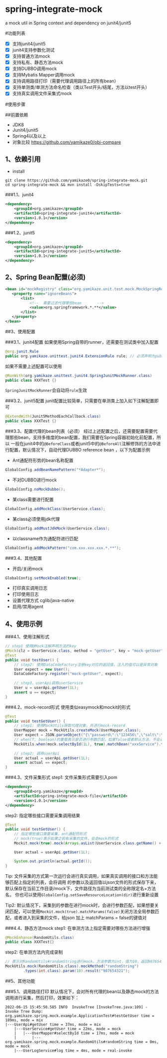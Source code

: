 # spring-integrate-mock
a mock util in Spring context and dependency on junit4/junit5

#功能列表
- [X] 支持junit4/junit5
- [X] junit4支持参数化测试
- [X] 支持普通方法mock
- [X] 支持私有、静态方法mock
- [X] 支持DUBBO调用mock
- [X] 支持Mybatis Mapper调用mock
- [X] 支持调用路径打印（需要代理调用路径上的所有bean）
- [X] 支持单测类/单测方法命名检查（类以Test开头/结尾，方法以test开头）
- [X] 支持真实调用文件采集式mock

#使用步骤

##前置依赖
* JDK8
* Junit4/junit5
* Spring4以及以上
* 对象比较 https://github.com/yamikaze0/obj-compare

## 1、依赖引用
* install
```text
git clone https://github.com/yamikaze0/spring-integrate-mock.git
cd spring-integrate-mock && mvn install -DskipTests=true
```

###1.1、junit4
```xml
<dependency>
    <groupId>org.yamikaze</groupId>
    <artifactId>spring-integrate-junit4</artifactId>
    <version>1.0.1</version>
</dependency>
```

###1.2、junit5
```xml
<dependency>
    <groupId>org.yamikaze</groupId>
    <artifactId>spring-integrate-junit5</artifactId>
    <version>1.0.1</version>
</dependency>
```

## 2、Spring Bean配置(必须)
```xml
<bean id="mockRegistry" class="org.yamikaze.unit.test.mock.MockSpringRegistry">
   <property name="ignoreBeans">
       <list>
           <!--  需要过滤代理哪些bean       -->
           <value>org.springframework.*.**</value>
       </list>
   </property>
</bean>
```

##3、使用配置

###3.1、junit4配置
如果使用Spring自带的runner，还需要在测试类中加入配置
```java
@org.junit.Rule
public org.yamikaze.unittest.junit4.ExtensionRule rule; // 必须声明为public
```

如果不需要上述配置可以使用
```java
@RunWith(org.yamikaze.unittest.junit4.SpringJunitMockRunner.class)
public class XXXTest {}
```
`SpringJunitMockRunner`会自动将`rule`生效

###3.2、junit5配置
junit配置比较简单，只需要在单测类上加入如下注解配置即可
```java
@ExtendWith(Junit5MethodEachCallback.class)
public class XXXTest {}
```

###3.3、配置代理的bean列表（必须）
经过上述配置之后，还需要配置需要代理那些bean，支持多维度的bean配置，我们需要在Spring容器初始化前配置，所以
一般在junit4中的`@BeforeClass`或者junit5中的`@BeforeAll`注解修饰的方法中进行配置，默认情况下，自动代理DUBBO reference bean
，以下为配置示例

* Ant通配符形势的bean名称配置
```java
GlobalConfig.addBeanNamePattern("*Adapter*");
```
* 不对DUBBO进行mock
```java
GlobalConfig.noMockDubbo();
```
* 某class需要进行配置
```java
GlobalConfig.addMockClass(UserService.class);
```

* 某class必须使用jdk代理
```java
GlobalConfig.addMustJdkMock(UserService.class);
```

* 以classname作为通配符进行匹配
```java
GlobalConfig.addMockPattern("com.xxx.xxx.xxx.*.**");
```

###3.4、其他配置

* 开启/关闭mock
```java
GlobalConfig.setMockEnabled(true);
```

* 打印真实调用日志
* 打印使用日志
* 设置代理方式 cglib/java-native
* 启用/禁用agent


## 4、使用示例
###4.1、使用注解形式

```java
// step1 使用@Mock注解声明方法的key
@Mock(clz = UserService.class, method = "getUser", key = "mock-getUser")
@Test
public void testUser() {
    // step2: 使用DataCodeFactory注册key对应的返回值，注入的值可以是异常对象
    User expect = new User();    
    DataCodeFactory.register("mock-getUser", expect);
    
    // step3、userApi调用userService
    User u = userApi.getUser(1L);
    assert u == expect;
}
```

###4.2、mock-record形式
使用类似easymock和mockit的形式
```java
@Test
public void testGetUser() {
    // step1: 使用MockUtils获取代理对象，并进行mock-record
    UserMapper mock = MockUtils.createMock(UserMapper.class);
    User expect = JSON.parseObject("{\"password\":\"123456\",\"salt\":\"hel\",\"phone\":\"13467830023\",\"id\":1,\"username\":\"4088586803\"}\n", User.class);
    // when(T, boolean)的重载表示是否进行参数匹配，如果false或者默认方法，不会进行参数匹配
    MockUtils.when(mock.selectById(1L), true).matchBean("xxxService").thenReturn(expect);
    
    // step2: 调用userApi
    User actual = userApi.getUser(1L);
    assert actual == expect;
}

```

###4.3、文件采集形式
step1: 文件采集形式需要引入pom
```xml
<dependency>
    <groupId>org.yamikaze</groupId>
    <artifactId>spring-integrate-mock-file</artifactId>
    <version>1.0.1</version>
</dependency>
```

step2: 指定哪些接口需要采集调用结果
```java
@Test
public void testGetUser() {
    // 指定哪些接口需要采集，ant通配符形式
    // mock(true)表示如果之前有采集的文件，会走mock的形式
    Mockit.mock(true).mock(Arrays.asList(UserService.class.getName() + "*"));

    User actual = userApi.getUser(1L);

    System.out.println(actual.getId());
}

```

Tip: 文件采集的方式第一次运行会进行真实调用，如果真实调用的接口和方法能够匹配上指定的列表，会将调用
的参数以及返回值以json文件的形式保存下来，默认保存在当前工作目录/mock下，文件路径为当前测试类的全称限定名+方法名，
你也可以使用`GlobalConfig.setSaveResourceLocation(dir)`进行重新设置

Tip2: 默认情况下，采集到的参数在进行mock时，会进行参数匹配，如果想要关闭匹配，可以使用`Mockit.mock(true).matchParams(false)`关闭方法全局参数匹配，或者进入到采集的文件，给json
加上 matchParams = false的键值对

###4.4、静态方法mock
step1: 在单测方法上指定需要对哪些方法进行增强
```java
@MockEnhance(RandomUtils.class)
public class XXXTest{}
```

step2: 在单测方法内完成录制
```java
// 表示对RandomUtils#randomString进行mock，方法参数为int，值为10，返回987654321
MockUtils.mock(RandomUtils.class).mockMethod("randomString")
        .types(int.class).param(10).result("987654321");
```

##5、其他功能

###5.1、调用路径打印
默认情况下，会对所有代理的bean以及静态mock的方法调用进行采集，然后打印，效果如下：
```text
2022-06-15 15:45:50.585 INFO  InvokeTree [InvokeTree.java:109] - Invoke Tree Dump:
org.yamikaze.spring.mock.example.ApplicationTest#testGetUser time = 189ms, mode = mix
|---UserApi#getUser time = 37ms, mode = mix
    |---UserService#getUser time = 22ms, mode = mock
    |   |---UserMapper#selectById time = 17ms, mode = mock
    |       |---org.yamikaze.spring.mock.example.RandomUtils#randomString time = 0ms, mode = mock
    |---UserLogService#log time = 4ms, mode = real-invoke
```